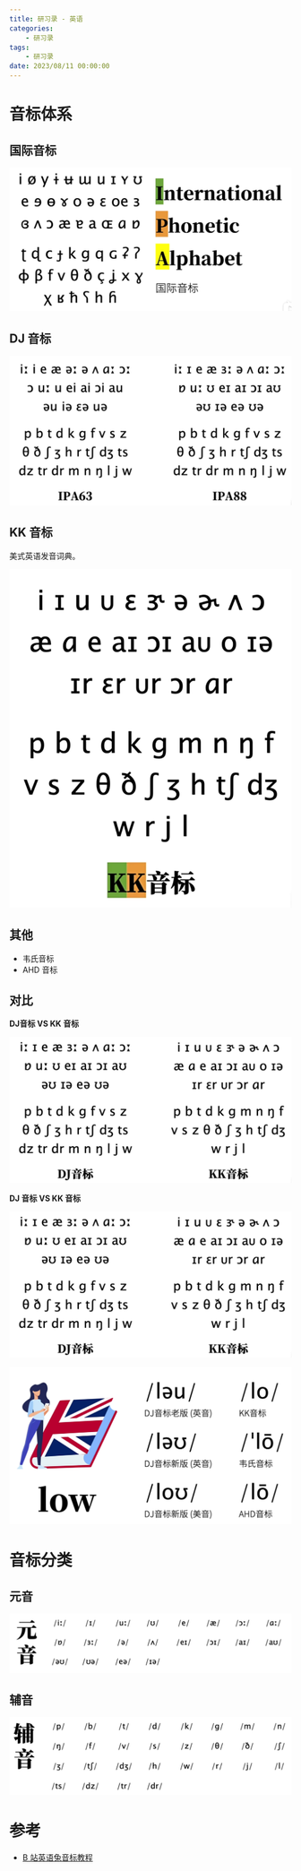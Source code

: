 ```yaml
---
title: 研习录 - 英语
categories: 
    - 研习录
tags:
    - 研习录
date: 2023/08/11 00:00:00
---
```


# 音标体系

## **国际音标**

![image-20230811083006524](./phonetic-symbol.assets/image-20230811083006524.png)

## **DJ 音标**

![image-20230811083753871](./phonetic-symbol.assets/image-20230811083753871.png)

## **KK 音标**

美式英语发音词典。

![image-20230811083859911](./phonetic-symbol.assets/image-20230811083859911.png)

## 其他

- 韦氏音标
- AHD 音标

## 对比

**DJ音标 VS KK 音标**

![image-20230811084127628](./phonetic-symbol.assets/image-20230811084127628.png)

**DJ 音标 VS KK 音标**

![image-20230811084303750](./phonetic-symbol.assets/image-20230811084303750.png)

![image-20230811084521375](./phonetic-symbol.assets/image-20230811084521375.png)

# 音标分类

## 元音

![image-20230811084935079](./phonetic-symbol.assets/image-20230811084935079.png)

## 辅音

![image-20230811085004062](./phonetic-symbol.assets/image-20230811085004062.png)

# 参考

- [B 站英语兔音标教程](https://www.bilibili.com/video/BV1iV411z7Nj?p=1&vd_source=dde715d24e4fe38dc525c996ab020c1a)
